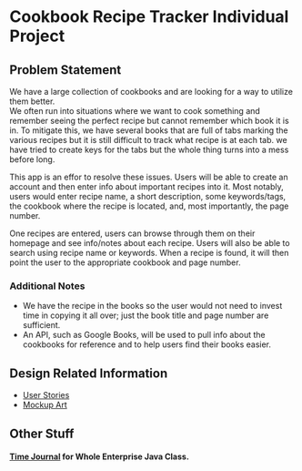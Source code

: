 # Cookbook Recipe Tracker Individual Project

## Problem Statement
We have a large collection of cookbooks and are looking for a way to utilize them better.  
We often run into situations where we want to cook something and remember seeing the 
perfect recipe but cannot remember which book it is in.  To mitigate this, we have several 
books that are full of tabs marking the various recipes but it is still difficult to track 
what recipe is at each tab.  we have tried to create keys for the tabs but the whole thing 
turns into a mess before long.

This app is an effor to resolve these issues.  Users will be able to create an account and 
then enter info about important recipes into it.  Most notably, users would enter recipe 
name, a short description, some keywords/tags, the cookbook where the recipe is located, 
and, most importantly, the page number.

One recipes are entered, users can browse through them on their homepage and see 
info/notes about each recipe.  Users will also be able to search using recipe name or 
keywords.  When a recipe is found, it will then point the user to the appropriate cookbook 
and page number.

### Additional Notes
* We have the recipe in the books so the user would not need to invest time in copying it 
all over; just the book title and page number are sufficient.
* An API, such as Google Books, will be used to pull info about the cookbooks for reference 
and to help users find their books easier.

## Design Related Information
* [User Stories](DesignDocuments/userStories.md)
* [Mockup Art](DesignDocuments/mockupArt.md)


## Other Stuff
#### [Time Journal](journal.md) for Whole Enterprise Java Class.
